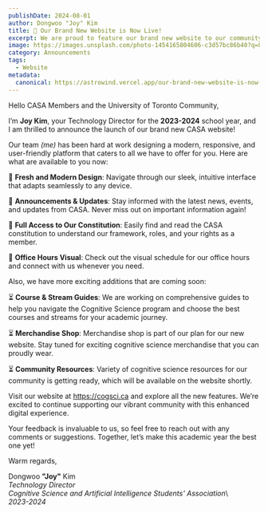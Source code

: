 ```yaml
---
publishDate: 2024-08-01
author: Dongwoo "Joy" Kim
title: 🎉 Our Brand New Website is Now Live!
excerpt: We are proud to feature our brand new website to our community! Read more to find out what we have to offer in our new website.
image: https://images.unsplash.com/photo-1454165804606-c3d57bc86b40?q=80&w=2670&auto=format&fit=crop&ixlib=rb-4.0.3&ixid=M3wxMjA3fDB8MHxwaG90by1wYWdlfHx8fGVufDB8fHx8fA%3D%3D
category: Announcements
tags:
  - Website
metadata:
  canonical: https://astrowind.vercel.app/our-brand-new-website-is-now-live
---
```

Hello CASA Members and the University of Toronto Community,

I’m **Joy Kim**, your Technology Director for the **2023-2024** school year, and I am thrilled to announce the launch of our brand new CASA website!

Our team *(me)* has been hard at work designing a modern, responsive, and user-friendly platform that caters to all we have to offer for you. Here are what are available to you now:

🤖 **Fresh and Modern Design**: Navigate through our sleek, intuitive interface that adapts seamlessly to any device.

🤖 **Announcements & Updates**: Stay informed with the latest news, events, and updates from CASA. Never miss out on important information again!

🤖 **Full Access to Our Constitution**: Easily find and read the CASA constitution to understand our framework, roles, and your rights as a member.

🤖 **Office Hours Visual**: Check out the visual schedule for our office hours and connect with us whenever you need.

Also, we have more exciting additions that are coming soon:

⏳ **Course & Stream Guides**: We are working on comprehensive guides to help you navigate the Cognitive Science program and choose the best courses and streams for your academic journey.

⏳ **Merchandise Shop**: Merchandise shop is part of our plan for our new website. Stay tuned for exciting cognitive science merchandise that you can proudly wear.

⏳ **Community Resources**: Variety of cognitive science resources for our community is getting ready, which will be available on the website shortly.

Visit our website at <https://cogsci.ca> and explore all the new features. We’re excited to continue supporting our vibrant community with this enhanced digital experience.

Your feedback is invaluable to us, so feel free to reach out with any comments or suggestions. Together, let’s make this academic year the best one yet!

Warm regards,

Dongwoo **"Joy"** Kim\
*Technology Director*\
*Cognitive Science and Artificial Intelligence Students' Association*\  
*2023-2024*
